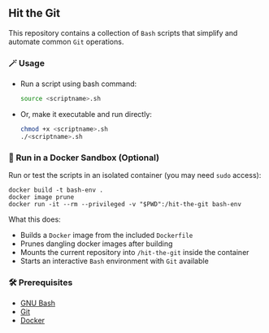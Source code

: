 ## Hit the Git
This repository contains a collection of `Bash` scripts that simplify and automate common `Git` operations.

### 🪄 Usage
- Run a script using bash command:
    ```bash
    source <scriptname>.sh
    ```
- Or, make it executable and run directly:
    ```bash
    chmod +x <scriptname>.sh
    ./<scriptname>.sh
    ```

### 🐳 Run in a Docker Sandbox (Optional)
Run or test the scripts in an isolated container (you may need `sudo` access):
```docker
docker build -t bash-env .
docker image prune
docker run -it --rm --privileged -v "$PWD":/hit-the-git bash-env
```
What this does:
- Builds a `Docker` image from the included `Dockerfile`
- Prunes dangling docker images after building
- Mounts the current repository into `/hit-the-git` inside the container
- Starts an interactive `Bash` environment with `Git` available

### 🛠️ Prerequisites
- [GNU Bash](https://www.gnu.org/software/bash/)
- [Git](https://git-scm.com/)
- [Docker](https://www.docker.com/)
